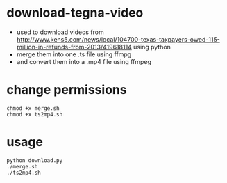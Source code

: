 # download-tegna-video

* used to download videos from http://www.kens5.com/news/local/104700-texas-taxpayers-owed-115-million-in-refunds-from-2013/419618114 using python
* merge them into one .ts file using ffmpg
* and convert them into a .mp4 file using ffmpeg

# change permissions
```
chmod +x merge.sh
chmod +x ts2mp4.sh
```

# usage
```
python download.py
./merge.sh
./ts2mp4.sh
```
